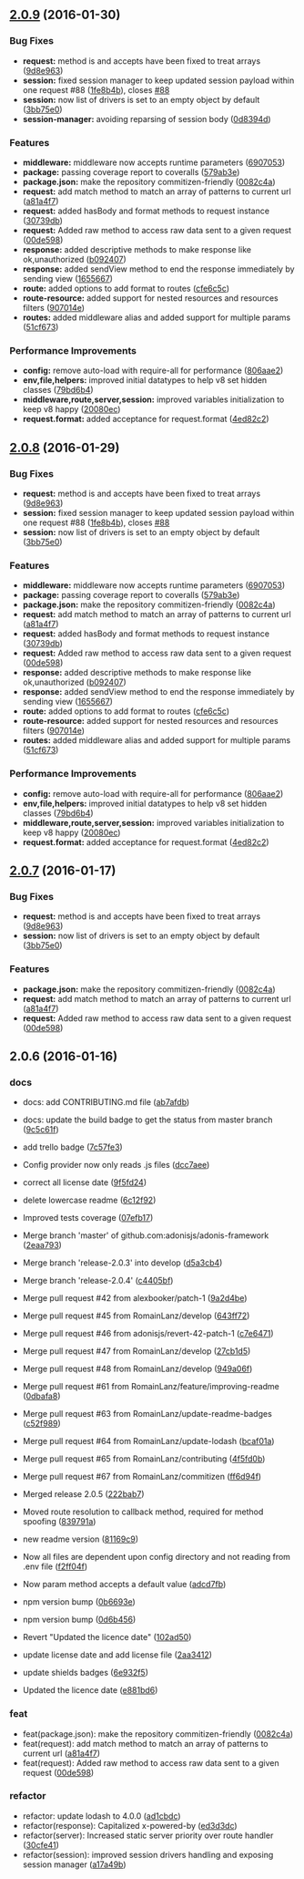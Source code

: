 <a name="2.0.9"></a>
## [2.0.9](https://github.com/adonisjs/adonis-framework/compare/v2.0.3...v2.0.9) (2016-01-30)


### Bug Fixes

* **request:** method is and accepts have been fixed to treat arrays ([9d8e963](https://github.com/adonisjs/adonis-framework/commit/9d8e963))
* **session:** fixed session manager to keep updated session payload within one request #88 ([1fe8b4b](https://github.com/adonisjs/adonis-framework/commit/1fe8b4b)), closes [#88](https://github.com/adonisjs/adonis-framework/issues/88)
* **session:** now list of drivers is set to an empty object by default ([3bb75e0](https://github.com/adonisjs/adonis-framework/commit/3bb75e0))
* **session-manager:** avoiding reparsing of session body ([0d8394d](https://github.com/adonisjs/adonis-framework/commit/0d8394d))

### Features

* **middleware:** middleware now accepts runtime parameters ([6907053](https://github.com/adonisjs/adonis-framework/commit/6907053))
* **package:** passing coverage report to coveralls ([579ab3e](https://github.com/adonisjs/adonis-framework/commit/579ab3e))
* **package.json:** make the repository commitizen-friendly ([0082c4a](https://github.com/adonisjs/adonis-framework/commit/0082c4a))
* **request:** add match method to match an array of patterns to current url ([a81a4f7](https://github.com/adonisjs/adonis-framework/commit/a81a4f7))
* **request:** added hasBody and format methods to request instance ([30739db](https://github.com/adonisjs/adonis-framework/commit/30739db))
* **request:** Added raw method to access raw data sent to a given request ([00de598](https://github.com/adonisjs/adonis-framework/commit/00de598))
* **response:** added descriptive methods to make response like ok,unauthorized ([b092407](https://github.com/adonisjs/adonis-framework/commit/b092407))
* **response:** added sendView method to end the response immediately by sending view ([1655667](https://github.com/adonisjs/adonis-framework/commit/1655667))
* **route:** added options to add format to routes ([cfe6c5c](https://github.com/adonisjs/adonis-framework/commit/cfe6c5c))
* **route-resource:** added support for nested resources and resources filters ([907014e](https://github.com/adonisjs/adonis-framework/commit/907014e))
* **routes:** added middleware alias and added support for multiple params ([51cf673](https://github.com/adonisjs/adonis-framework/commit/51cf673))

### Performance Improvements

* **config:** remove auto-load with require-all for performance ([806aae2](https://github.com/adonisjs/adonis-framework/commit/806aae2))
* **env,file,helpers:** improved initial datatypes to help v8 set hidden classes ([79bd6b4](https://github.com/adonisjs/adonis-framework/commit/79bd6b4))
* **middleware,route,server,session:** improved variables initialization to keep v8 happy ([20080ec](https://github.com/adonisjs/adonis-framework/commit/20080ec))
* **request.format:** added acceptance for request.format ([4ed82c2](https://github.com/adonisjs/adonis-framework/commit/4ed82c2))



<a name="2.0.8"></a>
## [2.0.8](https://github.com/adonisjs/adonis-framework/compare/v2.0.3...v2.0.8) (2016-01-29)


### Bug Fixes

* **request:** method is and accepts have been fixed to treat arrays ([9d8e963](https://github.com/adonisjs/adonis-framework/commit/9d8e963))
* **session:** fixed session manager to keep updated session payload within one request #88 ([1fe8b4b](https://github.com/adonisjs/adonis-framework/commit/1fe8b4b)), closes [#88](https://github.com/adonisjs/adonis-framework/issues/88)
* **session:** now list of drivers is set to an empty object by default ([3bb75e0](https://github.com/adonisjs/adonis-framework/commit/3bb75e0))

### Features

* **middleware:** middleware now accepts runtime parameters ([6907053](https://github.com/adonisjs/adonis-framework/commit/6907053))
* **package:** passing coverage report to coveralls ([579ab3e](https://github.com/adonisjs/adonis-framework/commit/579ab3e))
* **package.json:** make the repository commitizen-friendly ([0082c4a](https://github.com/adonisjs/adonis-framework/commit/0082c4a))
* **request:** add match method to match an array of patterns to current url ([a81a4f7](https://github.com/adonisjs/adonis-framework/commit/a81a4f7))
* **request:** added hasBody and format methods to request instance ([30739db](https://github.com/adonisjs/adonis-framework/commit/30739db))
* **request:** Added raw method to access raw data sent to a given request ([00de598](https://github.com/adonisjs/adonis-framework/commit/00de598))
* **response:** added descriptive methods to make response like ok,unauthorized ([b092407](https://github.com/adonisjs/adonis-framework/commit/b092407))
* **response:** added sendView method to end the response immediately by sending view ([1655667](https://github.com/adonisjs/adonis-framework/commit/1655667))
* **route:** added options to add format to routes ([cfe6c5c](https://github.com/adonisjs/adonis-framework/commit/cfe6c5c))
* **route-resource:** added support for nested resources and resources filters ([907014e](https://github.com/adonisjs/adonis-framework/commit/907014e))
* **routes:** added middleware alias and added support for multiple params ([51cf673](https://github.com/adonisjs/adonis-framework/commit/51cf673))

### Performance Improvements

* **config:** remove auto-load with require-all for performance ([806aae2](https://github.com/adonisjs/adonis-framework/commit/806aae2))
* **env,file,helpers:** improved initial datatypes to help v8 set hidden classes ([79bd6b4](https://github.com/adonisjs/adonis-framework/commit/79bd6b4))
* **middleware,route,server,session:** improved variables initialization to keep v8 happy ([20080ec](https://github.com/adonisjs/adonis-framework/commit/20080ec))
* **request.format:** added acceptance for request.format ([4ed82c2](https://github.com/adonisjs/adonis-framework/commit/4ed82c2))



<a name="2.0.7"></a>
## [2.0.7](https://github.com/adonisjs/adonis-framework/compare/v2.0.3...v2.0.7) (2016-01-17)


### Bug Fixes

* **request:** method is and accepts have been fixed to treat arrays ([9d8e963](https://github.com/adonisjs/adonis-framework/commit/9d8e963))
* **session:** now list of drivers is set to an empty object by default ([3bb75e0](https://github.com/adonisjs/adonis-framework/commit/3bb75e0))

### Features

* **package.json:** make the repository commitizen-friendly ([0082c4a](https://github.com/adonisjs/adonis-framework/commit/0082c4a))
* **request:** add match method to match an array of patterns to current url ([a81a4f7](https://github.com/adonisjs/adonis-framework/commit/a81a4f7))
* **request:** Added raw method to access raw data sent to a given request ([00de598](https://github.com/adonisjs/adonis-framework/commit/00de598))



<a name="2.0.6"></a>
## 2.0.6 (2016-01-16)


### docs

* docs: add CONTRIBUTING.md file ([ab7afdb](https://github.com/adonisjs/adonis-framework/commit/ab7afdb))
* docs: update the build badge to get the status from master branch ([9c5c61f](https://github.com/adonisjs/adonis-framework/commit/9c5c61f))

* add trello badge ([7c57fe3](https://github.com/adonisjs/adonis-framework/commit/7c57fe3))
* Config provider now only reads .js files ([dcc7aee](https://github.com/adonisjs/adonis-framework/commit/dcc7aee))
* correct all license date ([9f5fd24](https://github.com/adonisjs/adonis-framework/commit/9f5fd24))
* delete lowercase readme ([6c12f92](https://github.com/adonisjs/adonis-framework/commit/6c12f92))
* Improved tests coverage ([07efb17](https://github.com/adonisjs/adonis-framework/commit/07efb17))
* Merge branch 'master' of github.com:adonisjs/adonis-framework ([2eaa793](https://github.com/adonisjs/adonis-framework/commit/2eaa793))
* Merge branch 'release-2.0.3' into develop ([d5a3cb4](https://github.com/adonisjs/adonis-framework/commit/d5a3cb4))
* Merge branch 'release-2.0.4' ([c4405bf](https://github.com/adonisjs/adonis-framework/commit/c4405bf))
* Merge pull request #42 from alexbooker/patch-1 ([9a2d4be](https://github.com/adonisjs/adonis-framework/commit/9a2d4be))
* Merge pull request #45 from RomainLanz/develop ([643ff72](https://github.com/adonisjs/adonis-framework/commit/643ff72))
* Merge pull request #46 from adonisjs/revert-42-patch-1 ([c7e6471](https://github.com/adonisjs/adonis-framework/commit/c7e6471))
* Merge pull request #47 from RomainLanz/develop ([27cb1d5](https://github.com/adonisjs/adonis-framework/commit/27cb1d5))
* Merge pull request #48 from RomainLanz/develop ([949a06f](https://github.com/adonisjs/adonis-framework/commit/949a06f))
* Merge pull request #61 from RomainLanz/feature/improving-readme ([0dbafa8](https://github.com/adonisjs/adonis-framework/commit/0dbafa8))
* Merge pull request #63 from RomainLanz/update-readme-badges ([c52f989](https://github.com/adonisjs/adonis-framework/commit/c52f989))
* Merge pull request #64 from RomainLanz/update-lodash ([bcaf01a](https://github.com/adonisjs/adonis-framework/commit/bcaf01a))
* Merge pull request #65 from RomainLanz/contributing ([4f5fd0b](https://github.com/adonisjs/adonis-framework/commit/4f5fd0b))
* Merge pull request #67 from RomainLanz/commitizen ([ff6d94f](https://github.com/adonisjs/adonis-framework/commit/ff6d94f))
* Merged release 2.0.5 ([222bab7](https://github.com/adonisjs/adonis-framework/commit/222bab7))
* Moved route resolution to callback method, required for method spoofing ([839791a](https://github.com/adonisjs/adonis-framework/commit/839791a))
* new readme version ([81169c9](https://github.com/adonisjs/adonis-framework/commit/81169c9))
* Now all files are dependent upon config directory and not reading from .env file ([f2ff04f](https://github.com/adonisjs/adonis-framework/commit/f2ff04f))
* Now param method accepts a default value ([adcd7fb](https://github.com/adonisjs/adonis-framework/commit/adcd7fb))
* npm version bump ([0b6693e](https://github.com/adonisjs/adonis-framework/commit/0b6693e))
* npm version bump ([0d6b456](https://github.com/adonisjs/adonis-framework/commit/0d6b456))
* Revert "Updated the licence date" ([102ad50](https://github.com/adonisjs/adonis-framework/commit/102ad50))
* update license date and add license file ([2aa3412](https://github.com/adonisjs/adonis-framework/commit/2aa3412))
* update shields badges ([6e932f5](https://github.com/adonisjs/adonis-framework/commit/6e932f5))
* Updated the licence date ([e881bd6](https://github.com/adonisjs/adonis-framework/commit/e881bd6))

### feat

* feat(package.json): make the repository commitizen-friendly ([0082c4a](https://github.com/adonisjs/adonis-framework/commit/0082c4a))
* feat(request): add match method to match an array of patterns to current url ([a81a4f7](https://github.com/adonisjs/adonis-framework/commit/a81a4f7))
* feat(request): Added raw method to access raw data sent to a given request ([00de598](https://github.com/adonisjs/adonis-framework/commit/00de598))

### refactor

* refactor: update lodash to 4.0.0 ([ad1cbdc](https://github.com/adonisjs/adonis-framework/commit/ad1cbdc))
* refactor(response): Capitalized x-powered-by ([ed3d3dc](https://github.com/adonisjs/adonis-framework/commit/ed3d3dc))
* refactor(server): Increased static server priority over route handler ([30cfe41](https://github.com/adonisjs/adonis-framework/commit/30cfe41))
* refactor(session): improved session drivers handling and exposing session manager ([a17a49b](https://github.com/adonisjs/adonis-framework/commit/a17a49b))
